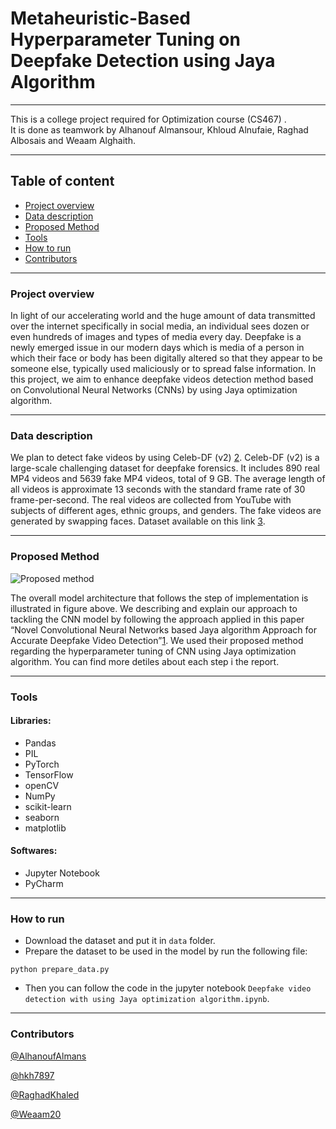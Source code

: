 # Metaheuristic-Based Hyperparameter Tuning on Deepfake Detection using Jaya Algorithm

---
This is a college project required for Optimization course (CS467) .<br>
It is done as teamwork by Alhanouf Almansour, Khloud Alnufaie, Raghad Albosais and Weaam Alghaith.

---
## Table of content
* [Project overview](#project-overview)
* [Data description](#data-description)
* [Proposed Method](#proposed-method)
* [Tools](#tools)
* [How to run](#how-to-run)
* [Contributors](#contributors)
---

### Project overview

In light of our accelerating world and the huge amount of data transmitted over the internet specifically in social media, an individual sees dozen or even hundreds of images and types of media every day. Deepfake is a newly emerged issue in our modern days which is media of a person in which their face or body has been digitally altered so that they appear to be someone else, typically used maliciously or to spread false information. In this project, we aim to enhance deepfake videos detection method based on Convolutional Neural Networks (CNNs) by using Jaya optimization algorithm. 

---

### Data description


We plan to detect fake videos by using Celeb-DF (v2) [2](https://arxiv.org/pdf/1909.12962.pdf). Celeb-DF (v2) is a large-scale challenging dataset for deepfake forensics. It includes 890 real MP4 videos and 5639 fake MP4 videos, total of 9 GB. The average length of all videos is approximate 13 seconds with the standard frame rate of 30 frame-per-second. The real videos are collected from YouTube with subjects of different ages, ethnic groups, and genders. The fake videos are generated by swapping faces. Dataset available on this link [3](https://github.com/yuezunli/celeb-deepfakeforensics).


---

### Proposed Method

![Proposed method]()

The overall model architecture that follows the step of implementation is illustrated in figure above. We describing and explain our approach to tackling the CNN model by following the approach applied in this paper “Novel Convolutional Neural Networks based Jaya algorithm Approach for Accurate Deepfake Video Detection”[1](https://journals.mesopotamian.press/index.php/CyberSecurity/article/view/58). We used their proposed method regarding the hyperparameter tuning of CNN using Jaya optimization algorithm. You can find more detiles about each step i the report.

---

### Tools

#### Libraries: 
- Pandas
- PIL
- PyTorch
- TensorFlow
- openCV
- NumPy
- scikit-learn
- seaborn
- matplotlib


#### Softwares: 
- Jupyter Notebook
- PyCharm

---

### How to run
-	Download the dataset and put it in `data` folder. 
-	Prepare the dataset to be used in the model by run the following file:
```
python prepare_data.py
```
- Then you can follow the code in the jupyter notebook `Deepfake video detection with using Jaya optimization algorithm.ipynb`.


---

### Contributors

[@AlhanoufAlmans](https://github.com/AlhanoufAlmans)

[@hkh7897](https://github.com/hkh7897)

[@RaghadKhaled](https://github.com/RaghadKhaled)

[@Weaam20](https://github.com/Weaam20)
